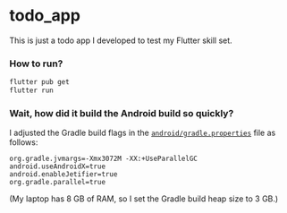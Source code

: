 # todo_app

This is just a todo app I developed to test my Flutter skill set.

### How to run?
```sh
flutter pub get
flutter run
```

### Wait, how did it build the Android build so quickly?

I adjusted the Gradle build flags in the [`android/gradle.properties`](./android/gradle.properties) file as follows:
```properties
org.gradle.jvmargs=-Xmx3072M -XX:+UseParallelGC
android.useAndroidX=true
android.enableJetifier=true
org.gradle.parallel=true
```

(My laptop has 8 GB of RAM, so I set the Gradle build heap size to 3 GB.)